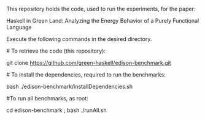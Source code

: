 This repository holds the code, used to run the experiments, for the paper:

Haskell in Green Land: Analyzing the Energy Behavior of a Purely Functional Language

Execute the following commands in the desired directory.

\# To retrieve the code (this repository):

git clone https://github.com/green-haskell/edison-benchmark.git


\# To install the dependencies, required to run the benchmarks:

bash ./edison-benchmark/installDependencies.sh


\#To run all benchmarks, as root:

cd edison-benchmark ; bash ./runAll.sh



